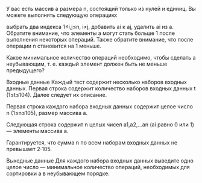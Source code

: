 ﻿У вас есть массив a размера n, состоящий только из нулей и единиц. Вы можете выполнять следующую операцию:

выбрать два индекса 1≤i,j≤n, i≠j,
добавить ai к aj,
удалить ai из a.
Обратите внимание, что элементы a могут стать больше 1 после выполнения некоторых операций. Также обратите внимание, что после операции n становится на 1 меньше.

Какое минимальное количество операций необходимо, чтобы сделать a неубывающим, т. е. каждый элемент должен быть не меньше предыдущего?

Входные данные
Каждый тест содержит несколько наборов входных данных. Первая строка содержит количество наборов входных данных t (1≤t≤104). Далее следует их описание.

Первая строка каждого набора входных данных содержит целое число n (1≤n≤105), размер массива a.

Следующая строка содержит n целых чисел a1,a2,…an (ai равно 0 или 1) — элементы массива a.

Гарантируется, что сумма n по всем наборам входных данных не превышает 2⋅105.

Выходные данные
Для каждого набора входных данных выведите одно целое число — минимальное количество операций, необходимых для сортировки a в неубывающем порядке.